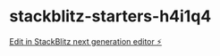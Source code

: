 # stackblitz-starters-h4i1q4

[Edit in StackBlitz next generation editor ⚡️]((https://stackblitz.com/~/github.com/jung2012pt/eFanimation))
